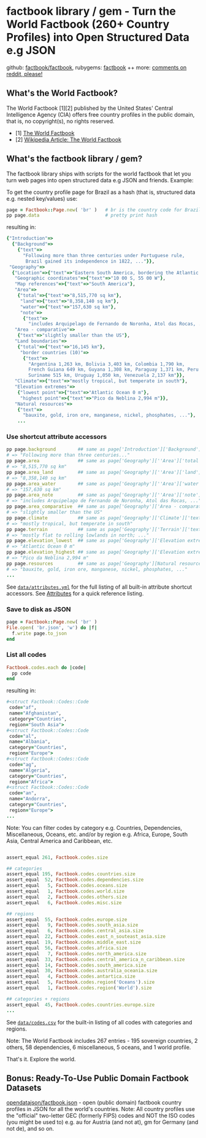 # factbook library / gem - Turn the World Factbook (260+ Country Profiles) into Open Structured Data e.g JSON


github: [factbook/factbook](https://github.com/factbook/factbook), 
rubygems: [factbook](https://rubygems.org/gems/factbook) ++
more: [comments on reddit, please!](https://www.reddit.com/r/ruby/comments/7h3lsf/day_2_ruby_advent_calendar_2017_factbook_turn_the/)



## What's the World Factbook?

The World Factbook [1][2] published by the United States' Central Intelligence Agency (CIA) 
offers free country profiles in the public domain, that is, no copyright(s), no rights reserved.

- [1] [The World Factbook](https://www.cia.gov/library/publications/the-world-factbook/)
- [2] [Wikipedia Article: The World Factbook](http://en.wikipedia.org/wiki/The_World_Factbook)


## What's the factbook library / gem?

The factbook library ships with scripts for the world factbook that let you turn web pages into open structured data 
e.g JSON and friends. Example:


To get the country profile page for Brazil as a hash (that is, structured data e.g. nested key/values)
use:

``` ruby
page = Factbook::Page.new( 'br' )   # br is the country code for Brazil
pp page.data                        # pretty print hash
```

resulting in:

``` ruby
{"Introduction"=>
  {"Background"=>
    {"text"=>
      "Following more than three centuries under Portuguese rule,
       Brazil gained its independence in 1822, ..."}},
 "Geography"=>
  {"Location"=>{"text"=>"Eastern South America, bordering the Atlantic Ocean"},
   "Geographic coordinates"=>{"text"=>"10 00 S, 55 00 W"},
   "Map references"=>{"text"=>"South America"},
   "Area"=>
    {"total"=>{"text"=>"8,515,770 sq km"},
     "land"=>{"text"=>"8,358,140 sq km"},
     "water"=>{"text"=>"157,630 sq km"},
     "note"=>
      {"text"=>
        "includes Arquipelago de Fernando de Noronha, Atol das Rocas, ..."}},
   "Area - comparative"=>
    {"text"=>"slightly smaller than the US"},
   "Land boundaries"=>
    {"total"=>{"text"=>"16,145 km"},
     "border countries (10)"=>
      {"text"=>
        "Argentina 1,263 km, Bolivia 3,403 km, Colombia 1,790 km,
        French Guiana 649 km, Guyana 1,308 km, Paraguay 1,371 km, Peru 2,659 km,
        Suriname 515 km, Uruguay 1,050 km, Venezuela 2,137 km"}},
   "Climate"=>{"text"=>"mostly tropical, but temperate in south"},
   "Elevation extremes"=>
    {"lowest point"=>{"text"=>"Atlantic Ocean 0 m"},
     "highest point"=>{"text"=>"Pico da Neblina 2,994 m"}},
   "Natural resources"=>
    {"text"=>
      "bauxite, gold, iron ore, manganese, nickel, phosphates, ..."},
    ...
```

### Use shortcut attribute accessors

``` ruby
pp page.background        ## same as page['Introduction']['Background']['text']
# => "Following more than three centuries..."
pp page.area              ## same as page['Geography'][''Area']['total']['text']
# => "8,515,770 sq km"
pp page.area_land         ## same as page['Geography'][''Area']['land']['text']
# => "8,358,140 sq km"
pp page.area_water        ## same as page['Geography'][''Area']['water']['text']
# => "157,630 sq km"
pp page.area_note         ## same as page['Geography'][''Area']['note']['text']
# => "includes Arquipelago de Fernando de Noronha, Atol das Rocas, ..."
pp page.area_comparative  ## same as page['Geography']['Area - comparative']['text']
# => "slightly smaller than the US"
pp page.climate           ## same as page['Geography']['Climate']['text']
# => "mostly tropical, but temperate in south"
pp page.terrain           ## same as page['Geography']['Terrain']['text']
# => "mostly flat to rolling lowlands in north; ..."
pp page.elevation_lowest  ## same as page['Geography']['Elevation extremes']['lowest point']['text']
# => "Atlantic Ocean 0 m"
pp page.elevation_highest ## same as page['Geography']['Elevation extremes']['highest point']['text']
# => "Pico da Neblina 2,994 m"
pp page.resources         ## same as page['Geography'][Natural resources']['text']
# => "bauxite, gold, iron ore, manganese, nickel, phosphates, ..."
...
```

See [`data/attributes.yml`](https://github.com/factbook/factbook/blob/master/data/attributes.yml) for the full listing of all built-in attribute shortcut accessors.
See [Attributes](https://github.com/factbook/factbook/blob/master/ATTRIBUTES.md) for a quick reference listing.


### Save to disk as JSON

``` ruby
page = Factbook::Page.new( 'br' )
File.open( 'br.json', 'w') do |f|
  f.write page.to_json
end
```


### List all codes

``` ruby
Factbook.codes.each do |code|
  pp code
end
```

resulting in:

``` ruby
#<struct Factbook::Codes::Code
 code="af",
 name="Afghanistan",
 category="Countries",
 region="South Asia">
#<struct Factbook::Codes::Code
 code="al",
 name="Albania",
 category="Countries",
 region="Europe">
#<struct Factbook::Codes::Code
 code="ag",
 name="Algeria",
 category="Countries",
 region="Africa">
#<struct Factbook::Codes::Code
 code="an",
 name="Andorra",
 category="Countries",
 region="Europe">
...
```

Note: You can filter codes by category e.g. Countries, Dependencies, Miscellaneous, Oceans, etc.
and/or by region e.g. Africa, Europe, South Asia, Central America and Caribbean, etc.


``` ruby

assert_equal 261, Factbook.codes.size

## categories
assert_equal 195, Factbook.codes.countries.size
assert_equal  52, Factbook.codes.dependencies.size
assert_equal   5, Factbook.codes.oceans.size
assert_equal   1, Factbook.codes.world.size
assert_equal   2, Factbook.codes.others.size
assert_equal   6, Factbook.codes.misc.size

## regions
assert_equal  55, Factbook.codes.europe.size
assert_equal   9, Factbook.codes.south_asia.size
assert_equal   6, Factbook.codes.central_asia.size
assert_equal  22, Factbook.codes.east_n_souteast_asia.size
assert_equal  19, Factbook.codes.middle_east.size
assert_equal  56, Factbook.codes.africa.size
assert_equal   7, Factbook.codes.north_america.size
assert_equal  33, Factbook.codes.central_america_n_caribbean.size
assert_equal  14, Factbook.codes.south_america.size
assert_equal  30, Factbook.codes.australia_oceania.size
assert_equal   4, Factbook.codes.antartica.size
assert_equal   5, Factbook.codes.region('Oceans').size
assert_equal   1, Factbook.codes.region('World').size

## categories + regions
assert_equal  45, Factbook.codes.countries.europe.size
...
```

See [`data/codes.csv`](https://github.com/factbook/factbook/blob/master/data/codes.csv) for the built-in listing of all codes with categories and regions.


Note: The World Factbook includes 267 entries - 195 sovereign countries, 2 others, 58 dependencies, 6 miscellaneous,
5 oceans, and 1 world profile.

That's it. Explore the world.



## Bonus: Ready-To-Use Public Domain Factbook Datasets

[opendatajson/factbook.json](https://github.com/opendatajson/factbook.json) - open (public domain)
factbook country profiles in JSON for all the world's countries. 
Note: All country profiles use the "official" two-letter GEC (formerly FIPS) codes 
and NOT the ISO codes (you might be used to) e.g. au for Austria (and not at), gm for Germany (and not de), and so on.


